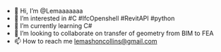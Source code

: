 - 👋 Hi, I’m @Lemaaaaaaa
- 👀 I’m interested in #C #IfcOpenshell #RevitAPI #python
- 🌱 I’m currently learning C#
- 💞️ I’m looking to collaborate on transfer of geometry from BIM to FEA
- 📫 How to reach me lemashoncollins@gmail.com

<!---
Lemaaaaaaa/Lemaaaaaaa is a ✨ special ✨ repository because its `README.md` (this file) appears on your GitHub profile.
You can click the Preview link to take a look at your changes.
--->
